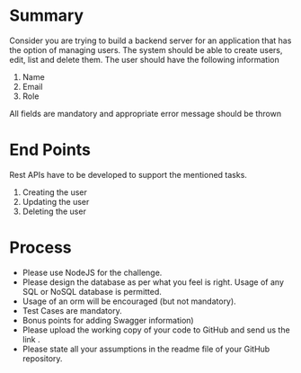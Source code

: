 # Summary
Consider you are trying to build a backend server for an application that has the option of managing users. The system should be able to create users, edit, list and delete them.
The user should have the following information
1. Name
2. Email
3. Role

All fields are mandatory and appropriate error message should be thrown

# End Points
Rest APIs have to be developed to support the mentioned tasks.
1. Creating the user
2. Updating the user
3. Deleting the user

# Process
* Please use NodeJS for the challenge.  
* Please design the database as per what you feel is right. Usage of any SQL or NoSQL database is permitted.
* Usage of an orm will be encouraged (but not mandatory).
* Test Cases are mandatory.
* Bonus points for adding Swagger information)
* Please upload the working copy of your code to GitHub and send us the link .
* Please state all your assumptions in the readme file of your GitHub repository.
